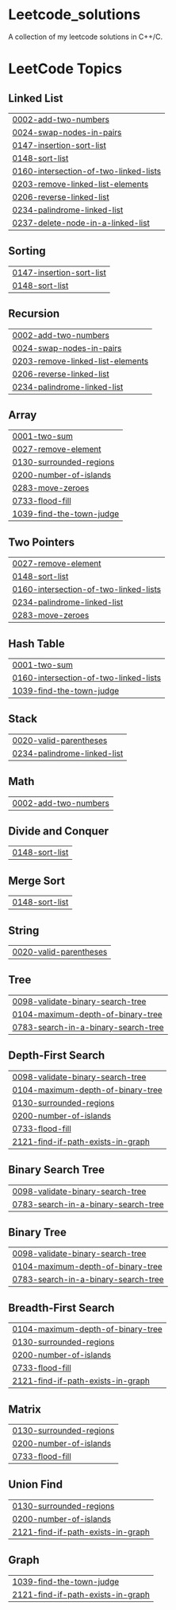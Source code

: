 # Leetcode_solutions
A collection of my leetcode solutions in C++/C.

<!---LeetCode Topics Start-->
# LeetCode Topics
## Linked List
|  |
| ------- |
| [0002-add-two-numbers](https://github.com/SohamS710/Leetcode_solutions/tree/master/0002-add-two-numbers) |
| [0024-swap-nodes-in-pairs](https://github.com/SohamS710/Leetcode_solutions/tree/master/0024-swap-nodes-in-pairs) |
| [0147-insertion-sort-list](https://github.com/SohamS710/Leetcode_solutions/tree/master/0147-insertion-sort-list) |
| [0148-sort-list](https://github.com/SohamS710/Leetcode_solutions/tree/master/0148-sort-list) |
| [0160-intersection-of-two-linked-lists](https://github.com/SohamS710/Leetcode_solutions/tree/master/0160-intersection-of-two-linked-lists) |
| [0203-remove-linked-list-elements](https://github.com/SohamS710/Leetcode_solutions/tree/master/0203-remove-linked-list-elements) |
| [0206-reverse-linked-list](https://github.com/SohamS710/Leetcode_solutions/tree/master/0206-reverse-linked-list) |
| [0234-palindrome-linked-list](https://github.com/SohamS710/Leetcode_solutions/tree/master/0234-palindrome-linked-list) |
| [0237-delete-node-in-a-linked-list](https://github.com/SohamS710/Leetcode_solutions/tree/master/0237-delete-node-in-a-linked-list) |
## Sorting
|  |
| ------- |
| [0147-insertion-sort-list](https://github.com/SohamS710/Leetcode_solutions/tree/master/0147-insertion-sort-list) |
| [0148-sort-list](https://github.com/SohamS710/Leetcode_solutions/tree/master/0148-sort-list) |
## Recursion
|  |
| ------- |
| [0002-add-two-numbers](https://github.com/SohamS710/Leetcode_solutions/tree/master/0002-add-two-numbers) |
| [0024-swap-nodes-in-pairs](https://github.com/SohamS710/Leetcode_solutions/tree/master/0024-swap-nodes-in-pairs) |
| [0203-remove-linked-list-elements](https://github.com/SohamS710/Leetcode_solutions/tree/master/0203-remove-linked-list-elements) |
| [0206-reverse-linked-list](https://github.com/SohamS710/Leetcode_solutions/tree/master/0206-reverse-linked-list) |
| [0234-palindrome-linked-list](https://github.com/SohamS710/Leetcode_solutions/tree/master/0234-palindrome-linked-list) |
## Array
|  |
| ------- |
| [0001-two-sum](https://github.com/SohamS710/Leetcode_solutions/tree/master/0001-two-sum) |
| [0027-remove-element](https://github.com/SohamS710/Leetcode_solutions/tree/master/0027-remove-element) |
| [0130-surrounded-regions](https://github.com/SohamS710/Leetcode_solutions/tree/master/0130-surrounded-regions) |
| [0200-number-of-islands](https://github.com/SohamS710/Leetcode_solutions/tree/master/0200-number-of-islands) |
| [0283-move-zeroes](https://github.com/SohamS710/Leetcode_solutions/tree/master/0283-move-zeroes) |
| [0733-flood-fill](https://github.com/SohamS710/Leetcode_solutions/tree/master/0733-flood-fill) |
| [1039-find-the-town-judge](https://github.com/SohamS710/Leetcode_solutions/tree/master/1039-find-the-town-judge) |
## Two Pointers
|  |
| ------- |
| [0027-remove-element](https://github.com/SohamS710/Leetcode_solutions/tree/master/0027-remove-element) |
| [0148-sort-list](https://github.com/SohamS710/Leetcode_solutions/tree/master/0148-sort-list) |
| [0160-intersection-of-two-linked-lists](https://github.com/SohamS710/Leetcode_solutions/tree/master/0160-intersection-of-two-linked-lists) |
| [0234-palindrome-linked-list](https://github.com/SohamS710/Leetcode_solutions/tree/master/0234-palindrome-linked-list) |
| [0283-move-zeroes](https://github.com/SohamS710/Leetcode_solutions/tree/master/0283-move-zeroes) |
## Hash Table
|  |
| ------- |
| [0001-two-sum](https://github.com/SohamS710/Leetcode_solutions/tree/master/0001-two-sum) |
| [0160-intersection-of-two-linked-lists](https://github.com/SohamS710/Leetcode_solutions/tree/master/0160-intersection-of-two-linked-lists) |
| [1039-find-the-town-judge](https://github.com/SohamS710/Leetcode_solutions/tree/master/1039-find-the-town-judge) |
## Stack
|  |
| ------- |
| [0020-valid-parentheses](https://github.com/SohamS710/Leetcode_solutions/tree/master/0020-valid-parentheses) |
| [0234-palindrome-linked-list](https://github.com/SohamS710/Leetcode_solutions/tree/master/0234-palindrome-linked-list) |
## Math
|  |
| ------- |
| [0002-add-two-numbers](https://github.com/SohamS710/Leetcode_solutions/tree/master/0002-add-two-numbers) |
## Divide and Conquer
|  |
| ------- |
| [0148-sort-list](https://github.com/SohamS710/Leetcode_solutions/tree/master/0148-sort-list) |
## Merge Sort
|  |
| ------- |
| [0148-sort-list](https://github.com/SohamS710/Leetcode_solutions/tree/master/0148-sort-list) |
## String
|  |
| ------- |
| [0020-valid-parentheses](https://github.com/SohamS710/Leetcode_solutions/tree/master/0020-valid-parentheses) |
## Tree
|  |
| ------- |
| [0098-validate-binary-search-tree](https://github.com/SohamS710/Leetcode_solutions/tree/master/0098-validate-binary-search-tree) |
| [0104-maximum-depth-of-binary-tree](https://github.com/SohamS710/Leetcode_solutions/tree/master/0104-maximum-depth-of-binary-tree) |
| [0783-search-in-a-binary-search-tree](https://github.com/SohamS710/Leetcode_solutions/tree/master/0783-search-in-a-binary-search-tree) |
## Depth-First Search
|  |
| ------- |
| [0098-validate-binary-search-tree](https://github.com/SohamS710/Leetcode_solutions/tree/master/0098-validate-binary-search-tree) |
| [0104-maximum-depth-of-binary-tree](https://github.com/SohamS710/Leetcode_solutions/tree/master/0104-maximum-depth-of-binary-tree) |
| [0130-surrounded-regions](https://github.com/SohamS710/Leetcode_solutions/tree/master/0130-surrounded-regions) |
| [0200-number-of-islands](https://github.com/SohamS710/Leetcode_solutions/tree/master/0200-number-of-islands) |
| [0733-flood-fill](https://github.com/SohamS710/Leetcode_solutions/tree/master/0733-flood-fill) |
| [2121-find-if-path-exists-in-graph](https://github.com/SohamS710/Leetcode_solutions/tree/master/2121-find-if-path-exists-in-graph) |
## Binary Search Tree
|  |
| ------- |
| [0098-validate-binary-search-tree](https://github.com/SohamS710/Leetcode_solutions/tree/master/0098-validate-binary-search-tree) |
| [0783-search-in-a-binary-search-tree](https://github.com/SohamS710/Leetcode_solutions/tree/master/0783-search-in-a-binary-search-tree) |
## Binary Tree
|  |
| ------- |
| [0098-validate-binary-search-tree](https://github.com/SohamS710/Leetcode_solutions/tree/master/0098-validate-binary-search-tree) |
| [0104-maximum-depth-of-binary-tree](https://github.com/SohamS710/Leetcode_solutions/tree/master/0104-maximum-depth-of-binary-tree) |
| [0783-search-in-a-binary-search-tree](https://github.com/SohamS710/Leetcode_solutions/tree/master/0783-search-in-a-binary-search-tree) |
## Breadth-First Search
|  |
| ------- |
| [0104-maximum-depth-of-binary-tree](https://github.com/SohamS710/Leetcode_solutions/tree/master/0104-maximum-depth-of-binary-tree) |
| [0130-surrounded-regions](https://github.com/SohamS710/Leetcode_solutions/tree/master/0130-surrounded-regions) |
| [0200-number-of-islands](https://github.com/SohamS710/Leetcode_solutions/tree/master/0200-number-of-islands) |
| [0733-flood-fill](https://github.com/SohamS710/Leetcode_solutions/tree/master/0733-flood-fill) |
| [2121-find-if-path-exists-in-graph](https://github.com/SohamS710/Leetcode_solutions/tree/master/2121-find-if-path-exists-in-graph) |
## Matrix
|  |
| ------- |
| [0130-surrounded-regions](https://github.com/SohamS710/Leetcode_solutions/tree/master/0130-surrounded-regions) |
| [0200-number-of-islands](https://github.com/SohamS710/Leetcode_solutions/tree/master/0200-number-of-islands) |
| [0733-flood-fill](https://github.com/SohamS710/Leetcode_solutions/tree/master/0733-flood-fill) |
## Union Find
|  |
| ------- |
| [0130-surrounded-regions](https://github.com/SohamS710/Leetcode_solutions/tree/master/0130-surrounded-regions) |
| [0200-number-of-islands](https://github.com/SohamS710/Leetcode_solutions/tree/master/0200-number-of-islands) |
| [2121-find-if-path-exists-in-graph](https://github.com/SohamS710/Leetcode_solutions/tree/master/2121-find-if-path-exists-in-graph) |
## Graph
|  |
| ------- |
| [1039-find-the-town-judge](https://github.com/SohamS710/Leetcode_solutions/tree/master/1039-find-the-town-judge) |
| [2121-find-if-path-exists-in-graph](https://github.com/SohamS710/Leetcode_solutions/tree/master/2121-find-if-path-exists-in-graph) |
<!---LeetCode Topics End-->